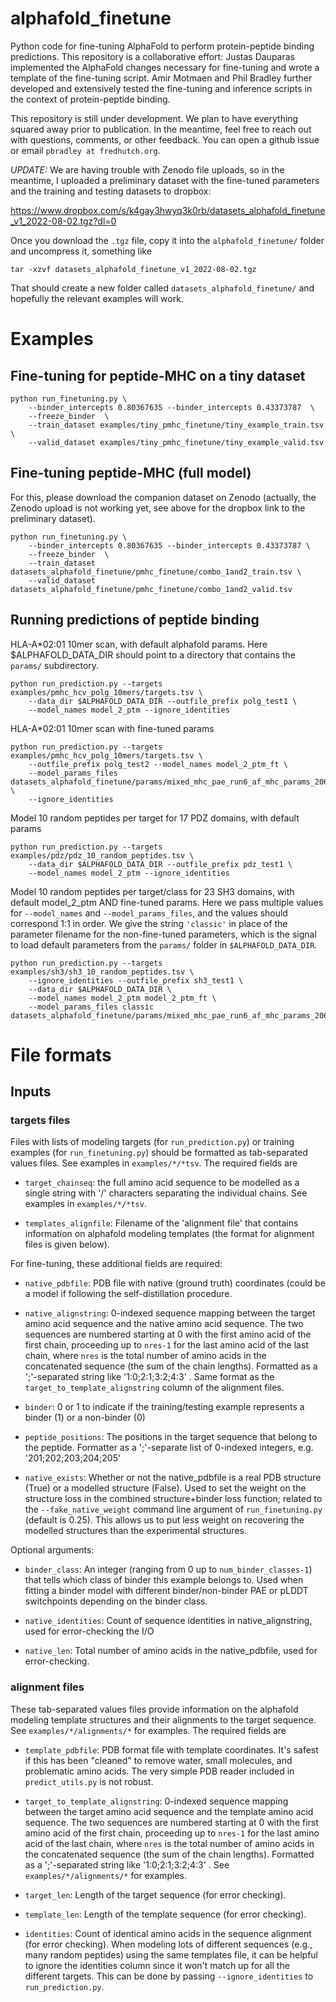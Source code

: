 # alphafold_finetune
Python code for fine-tuning AlphaFold to perform protein-peptide binding predictions.
This repository is a collaborative effort: Justas Dauparas implemented the
AlphaFold changes necessary for fine-tuning and wrote a template of the
fine-tuning script. Amir Motmaen and Phil Bradley further developed and
extensively tested the fine-tuning and inference scripts in the context of
protein-peptide binding.

This repository is still under development. We plan to have everything squared away
prior to publication. In the meantime, feel free to reach out with questions,
comments, or other feedback. You can open a github issue or email
`pbradley at fredhutch.org`.

*UPDATE:* We are having trouble with Zenodo file uploads, so in the meantime,
I uploaded a preliminary dataset with the fine-tuned parameters and the training and
testing datasets to dropbox:

https://www.dropbox.com/s/k4gay3hwyq3k0rb/datasets_alphafold_finetune_v1_2022-08-02.tgz?dl=0

Once you download the `.tgz` file, copy it into the `alphafold_finetune/` folder and
uncompress it, something like

`tar -xzvf datasets_alphafold_finetune_v1_2022-08-02.tgz`

That should create a new folder called `datasets_alphafold_finetune/` and hopefully
the relevant examples will work.

# Examples

## Fine-tuning for peptide-MHC on a tiny dataset

```
python run_finetuning.py \
    --binder_intercepts 0.80367635 --binder_intercepts 0.43373787  \
    --freeze_binder  \
    --train_dataset examples/tiny_pmhc_finetune/tiny_example_train.tsv \
    --valid_dataset examples/tiny_pmhc_finetune/tiny_example_valid.tsv
```

## Fine-tuning peptide-MHC (full model)

For this, please download the companion dataset on Zenodo (actually, the Zenodo
upload is not working yet, see above for the dropbox link to the preliminary
dataset).

```
python run_finetuning.py \
    --binder_intercepts 0.80367635 --binder_intercepts 0.43373787 \
    --freeze_binder  \
    --train_dataset datasets_alphafold_finetune/pmhc_finetune/combo_1and2_train.tsv \
    --valid_dataset datasets_alphafold_finetune/pmhc_finetune/combo_1and2_valid.tsv

```

## Running predictions of peptide binding

HLA-A*02:01 10mer scan, with default alphafold params. Here $ALPHAFOLD_DATA_DIR should point to a directory that contains the `params/` subdirectory.
```
python run_prediction.py --targets examples/pmhc_hcv_polg_10mers/targets.tsv \
    --data_dir $ALPHAFOLD_DATA_DIR --outfile_prefix polg_test1 \
    --model_names model_2_ptm --ignore_identities
```

HLA-A*02:01 10mer scan with fine-tuned params

```
python run_prediction.py --targets examples/pmhc_hcv_polg_10mers/targets.tsv \
    --outfile_prefix polg_test2 --model_names model_2_ptm_ft \
    --model_params_files datasets_alphafold_finetune/params/mixed_mhc_pae_run6_af_mhc_params_20640.pkl \
    --ignore_identities
```

Model 10 random peptides per target for 17 PDZ domains, with default params

```
python run_prediction.py --targets examples/pdz/pdz_10_random_peptides.tsv \
    --data_dir $ALPHAFOLD_DATA_DIR --outfile_prefix pdz_test1 \
    --model_names model_2_ptm --ignore_identities
```

Model 10 random peptides per target/class for 23 SH3 domains, with default model_2_ptm
AND fine-tuned params. Here we pass multiple values for `--model_names` and
`--model_params_files`, and the values should correspond 1:1 in order.
We give the string `'classic'` in place of the parameter filename for the
non-fine-tuned parameters, which is the signal to load default parameters from the
`params/` folder in `$ALPHAFOLD_DATA_DIR`.

```
python run_prediction.py --targets examples/sh3/sh3_10_random_peptides.tsv \
    --ignore_identities --outfile_prefix sh3_test1 \
    --data_dir $ALPHAFOLD_DATA_DIR \
    --model_names model_2_ptm model_2_ptm_ft \
    --model_params_files classic datasets_alphafold_finetune/params/mixed_mhc_pae_run6_af_mhc_params_20640.pkl
```


# File formats

## Inputs

### targets files

Files with lists of modeling targets (for `run_prediction.py`) or training examples
(for `run_finetuning.py`) should be formatted as tab-separated values files.
See examples in `examples/*/*tsv`. The required fields are

* `target_chainseq`: the full amino acid sequence to be modelled as a single string with '/' characters separating the individual chains. See examples in `examples/*/*tsv`.

* `templates_alignfile`: Filename of the 'alignment file' that contains information on
alphafold modeling templates (the format for alignment files is given below).

For fine-tuning, these additional fields are required:

* `native_pdbfile`: PDB file with native (ground truth) coordinates (could be a
model if following the self-distillation procedure.

* `native_alignstring`: 0-indexed sequence mapping between the target
amino acid sequence and the native amino acid sequence. The two sequences are numbered
starting at 0 with the first amino acid of the first chain, proceeding up to `nres-1`
for the last amino acid of the last chain, where `nres` is the total number of amino
acids in the concatenated sequence (the sum of the chain lengths). Formatted as a
';'-separated string like '1:0;2:1;3:2;4:3' . Same format as the
`target_to_template_alignstring` column of the alignment files.

* `binder`: 0 or 1 to indicate if the training/testing example represents a binder (1)
or a non-binder (0)

* `peptide_positions`: The positions in the target sequence that belong to the peptide.
Formatter as a ';'-separate list of 0-indexed integers, e.g. '201;202;203;204;205'

* `native_exists`: Whether or not the native_pdbfile is a real PDB structure
(True) or a modelled structure (False).
Used to set the weight on the structure loss in the combined
structure+binder loss function; related to the `--fake_native_weight` command line
argument of `run_finetuning.py` (default is 0.25). This allows us to put less weight
on recovering the modelled structures than the experimental structures.

Optional arguments:

* `binder_class`: An integer (ranging from 0 up to `num_binder_classes-1`) that
tells which class of binder this example belongs to. Used when fitting a binder
model with different binder/non-binder PAE or pLDDT switchpoints depending on the
binder class.

* `native_identities`: Count of sequence identities in native_alignstring, used
for error-checking the I/O

* `native_len`: Total number of amino acids in the native_pdbfile, used for
error-checking.

### alignment files

These tab-separated values files provide information on the alphafold modeling
template structures and their alignments to the target sequence.
See `examples/*/alignments/*` for examples. The required fields are

* `template_pdbfile`: PDB format file with template coordinates.
It's safest if this has been "cleaned" to remove water, small molecules, and
problematic amino acids. The very simple PDB reader included in `predict_utils.py`
is not robust.

* `target_to_template_alignstring`: 0-indexed sequence mapping between the target
amino acid sequence and the template amino acid sequence. The two sequences are numbered
starting at 0 with the first amino acid of the first chain, proceeding up to `nres-1`
for the last amino acid of the last chain, where `nres` is the total number of amino
acids in the concatenated sequence (the sum of the chain lengths). Formatted as a
';'-separated string like '1:0;2:1;3:2;4:3' . See `examples/*/alignments/*` for
examples.

* `target_len`: Length of the target sequence (for error checking).

* `template_len`: Length of the template sequence (for error checking).

* `identities`: Count of identical amino acids in the sequence alignment
(for error checking). When modeling lots of different sequences
(e.g., many random peptides) using the same
templates file, it can be helpful to ignore the identities column since it won't
match up for all the different targets. This can be done by passing
`--ignore_identities` to `run_prediction.py`.


